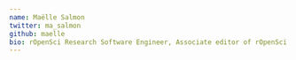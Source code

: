 ```yaml
---
name: Maëlle Salmon
twitter: ma_salmon
github: maelle
bio: rOpenSci Research Software Engineer, Associate editor of rOpenSci Software Peer Review
---
```

